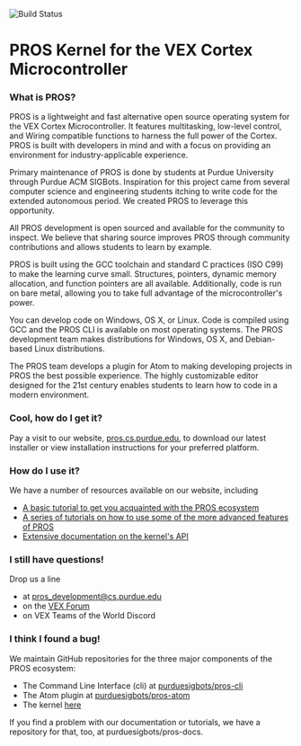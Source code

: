 ![Build Status](http://jenkins.purduesigbots.com/job/PROS%20Kernel%20Build/badge/icon)

# PROS Kernel for the VEX Cortex Microcontroller

### What is PROS?
PROS is a lightweight and fast alternative open source operating system for the VEX Cortex Microcontroller. It features multitasking, low-level control, and Wiring compatible functions to harness the full power of the Cortex. PROS is built with developers in mind and with a focus on providing an environment for industry-applicable experience.

Primary maintenance of PROS is done by students at Purdue University through Purdue ACM SIGBots. Inspiration for this project came from several computer science and engineering students itching to write code for the extended autonomous period. We created PROS to leverage this opportunity.

All PROS development is open sourced and available for the community to inspect. We believe that sharing source improves PROS through community contributions and allows students to learn by example.

PROS is built using the GCC toolchain and standard C practices (ISO C99) to make the learning curve small. Structures, pointers, dynamic memory allocation, and function pointers are all available. Additionally, code is run on bare metal, allowing you to take full advantage of the microcontroller's power.

You can develop code on Windows, OS X, or Linux. Code is compiled using GCC and the PROS CLI is available on most operating systems. The PROS development team makes distributions for Windows, OS X, and Debian-based Linux distributions.

The PROS team develops a plugin for Atom to making developing projects in PROS the best possible experience. The highly customizable editor designed for the 21st century enables students to learn how to code in a modern environment.

### Cool, how do I get it?
Pay a visit to our website, [pros.cs.purdue.edu](https://pros.cs.purdue.edu), to download our latest installer or view installation instructions for your preferred platform.

### How do I use it?
We have a number of resources available on our website, including
- [A basic tutorial to get you acquainted with the PROS ecosystem](http://pros.cs.purdue.edu/getting-started/)
- [A series of tutorials on how to use some of the more advanced features of PROS](http://pros.cs.purdue.edu/tutorials/)
- [Extensive documentation on the kernel's API](http://pros.cs.purdue.edu/api/)

### I still have questions!
Drop us a line
- at pros_development@cs.purdue.edu 
- on the [VEX Forum](https://www.vexforum.com/index.php/)
- on VEX Teams of the World Discord

### I think I found a bug!
We maintain GitHub repositories for the three major components of the PROS ecosystem:
- The Command Line Interface (cli) at [purduesigbots/pros-cli](github.com/purduesigbots/pros-cli)
- The Atom plugin at [purduesigbots/pros-atom](github.com/purduesigbots/pros-atom)
- The kernel [here](github.com/purduesigbots/pros)

If you find a problem with our documentation or tutorials, we have a repository for that, too, at purduesigbots/pros-docs.
